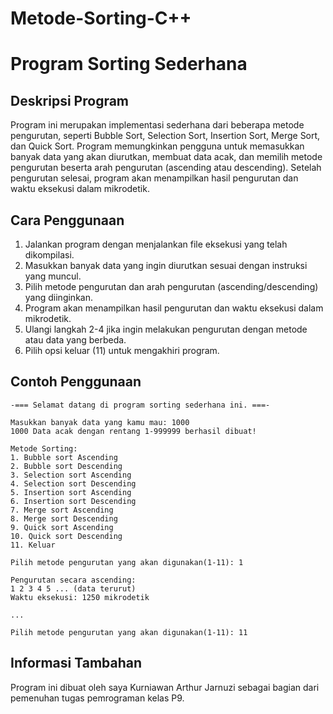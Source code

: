 # Metode-Sorting-C++
# Program Sorting Sederhana

## Deskripsi Program

Program ini merupakan implementasi sederhana dari beberapa metode pengurutan, seperti Bubble Sort, Selection Sort, Insertion Sort, Merge Sort, dan Quick Sort. Program memungkinkan pengguna untuk memasukkan banyak data yang akan diurutkan, membuat data acak, dan memilih metode pengurutan beserta arah pengurutan (ascending atau descending). Setelah pengurutan selesai, program akan menampilkan hasil pengurutan dan waktu eksekusi dalam mikrodetik.

## Cara Penggunaan

1. Jalankan program dengan menjalankan file eksekusi yang telah dikompilasi.
2. Masukkan banyak data yang ingin diurutkan sesuai dengan instruksi yang muncul.
3. Pilih metode pengurutan dan arah pengurutan (ascending/descending) yang diinginkan.
4. Program akan menampilkan hasil pengurutan dan waktu eksekusi dalam mikrodetik.
5. Ulangi langkah 2-4 jika ingin melakukan pengurutan dengan metode atau data yang berbeda.
6. Pilih opsi keluar (11) untuk mengakhiri program.

## Contoh Penggunaan

```plaintext
-=== Selamat datang di program sorting sederhana ini. ===-

Masukkan banyak data yang kamu mau: 1000
1000 Data acak dengan rentang 1-999999 berhasil dibuat!

Metode Sorting:
1. Bubble sort Ascending
2. Bubble sort Descending
3. Selection sort Ascending
4. Selection sort Descending
5. Insertion sort Ascending
6. Insertion sort Descending
7. Merge sort Ascending
8. Merge sort Descending
9. Quick sort Ascending
10. Quick sort Descending
11. Keluar

Pilih metode pengurutan yang akan digunakan(1-11): 1

Pengurutan secara ascending:
1 2 3 4 5 ... (data terurut)
Waktu eksekusi: 1250 mikrodetik

...

Pilih metode pengurutan yang akan digunakan(1-11): 11
```

## Informasi Tambahan

Program ini dibuat oleh saya Kurniawan Arthur Jarnuzi sebagai bagian dari pemenuhan tugas pemrograman kelas P9.
